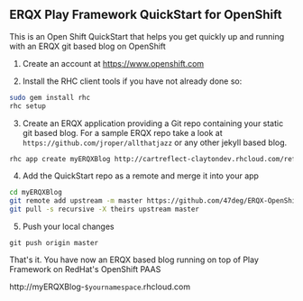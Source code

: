 ERQX Play Framework QuickStart for OpenShift
--------------------

This is an Open Shift QuickStart that helps you get quickly up and running with an ERQX git based blog on OpenShift

1. Create an account at https://www.openshift.com

2. Install the RHC client tools if you have not already done so:

```bash
sudo gem install rhc
rhc setup
```

3. Create an ERQX application providing a Git repo containing your static git based blog.
For a sample ERQX repo take a look at `https://github.com/jroper/allthatjazz` or any other jekyll based blog.

```bash
rhc app create myERQXBlog http://cartreflect-claytondev.rhcloud.com/reflect?github=tyrcho/openshift-cartridge-play2 GIT_REPO_BLOG={your-git-repo-blog-backend}
```

4. Add the QuickStart repo as a remote and merge it into your app

```bash
cd myERQXBlog
git remote add upstream -m master https://github.com/47deg/ERQX-OpenShift-QuickStart.git
git pull -s recursive -X theirs upstream master
```

5. Push your local changes

```
git push origin master
```

That's it. You have now an ERQX based blog running on top of Play Framework on RedHat's OpenShift PAAS

http://myERQXBlog-`$yournamespace`.rhcloud.com
